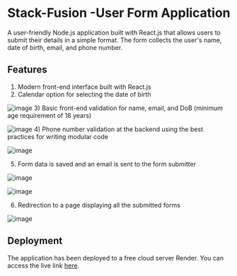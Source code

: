 # Stack-Fusion -User Form Application

A user-friendly Node.js application built with React.js that allows users to submit their details in a simple format. 
The form collects the user's name, date of birth, email, and phone number.

## **Features**
1) Modern front-end interface built with React.js
2) Calendar option for selecting the date of birth

![image](https://user-images.githubusercontent.com/80270676/216236560-2d6e1408-5388-4cb4-ae73-11f64d374b28.png)
3) Basic front-end validation for name, email, and DoB (minimum age requirement of 18 years)

![image](https://user-images.githubusercontent.com/80270676/216236624-748b3b4c-05a1-4b47-8f7d-77f3399fe8ea.png)
4) Phone number validation at the backend using the best practices for writing modular code

![image](https://user-images.githubusercontent.com/80270676/216237308-0602e73e-2ced-4666-aaa0-043b0c70c1ac.png)

5) Form data is saved and an email is sent to the form submitter

![image](https://user-images.githubusercontent.com/80270676/216237464-4400da60-41a0-46e8-b828-5e4d07d02f06.png)

![image](https://user-images.githubusercontent.com/80270676/216237605-1a933cca-833c-48e2-861e-e168535aefc0.png)

6) Redirection to a page displaying all the submitted forms

![image](https://user-images.githubusercontent.com/80270676/216237500-827bd383-e030-4a70-a826-7ed1ed0e868f.png)


## **Deployment**
The application has been deployed to a free cloud server Render. You can access the live link [here](https://stack-fusion-assignment-full-stack.onrender.com/).
